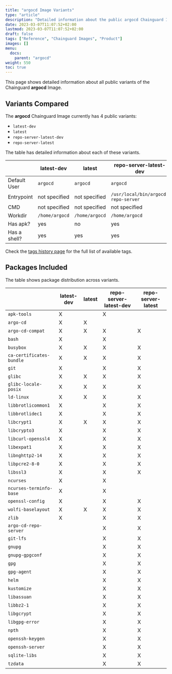 ```yaml
---
title: "argocd Image Variants"
type: "article"
description: "Detailed information about the public argocd Chainguard Image variants"
date: 2023-03-07T11:07:52+02:00
lastmod: 2023-03-07T11:07:52+02:00
draft: false
tags: ["Reference", "Chainguard Images", "Product"]
images: []
menu:
  docs:
    parent: "argocd"
weight: 550
toc: true
---
```


This page shows detailed information about all public variants of the Chainguard **argocd** Image.

## Variants Compared
The **argocd** Chainguard Image currently has 4 public variants: 

- `latest-dev`
- `latest`
- `repo-server-latest-dev`
- `repo-server-latest`

The table has detailed information about each of these variants.

|              | latest-dev     | latest         | repo-server-latest-dev              | repo-server-latest                  |
|--------------|----------------|----------------|-------------------------------------|-------------------------------------|
| Default User | `argocd`       | `argocd`       | `argocd`                            | `argocd`                            |
| Entrypoint   | not specified  | not specified  | `/usr/local/bin/argocd-repo-server` | `/usr/local/bin/argocd-repo-server` |
| CMD          | not specified  | not specified  | not specified                       | not specified                       |
| Workdir      | `/home/argocd` | `/home/argocd` | `/home/argocd`                      | `/home/argocd`                      |
| Has apk?     | yes            | no             | yes                                 | no                                  |
| Has a shell? | yes            | yes            | yes                                 | yes                                 |

Check the [tags history page](/chainguard/chainguard-images/reference/argocd/tags_history/) for the full list of available tags.

## Packages Included
The table shows package distribution across variants.

|                          | latest-dev | latest | repo-server-latest-dev | repo-server-latest |
|--------------------------|------------|--------|------------------------|--------------------|
| `apk-tools`              | X          |        | X                      |                    |
| `argo-cd`                | X          | X      |                        |                    |
| `argo-cd-compat`         | X          | X      | X                      | X                  |
| `bash`                   | X          |        | X                      |                    |
| `busybox`                | X          | X      | X                      | X                  |
| `ca-certificates-bundle` | X          | X      | X                      | X                  |
| `git`                    | X          |        | X                      | X                  |
| `glibc`                  | X          | X      | X                      | X                  |
| `glibc-locale-posix`     | X          | X      | X                      | X                  |
| `ld-linux`               | X          | X      | X                      | X                  |
| `libbrotlicommon1`       | X          |        | X                      | X                  |
| `libbrotlidec1`          | X          |        | X                      | X                  |
| `libcrypt1`              | X          | X      | X                      | X                  |
| `libcrypto3`             | X          |        | X                      | X                  |
| `libcurl-openssl4`       | X          |        | X                      | X                  |
| `libexpat1`              | X          |        | X                      | X                  |
| `libnghttp2-14`          | X          |        | X                      | X                  |
| `libpcre2-8-0`           | X          |        | X                      | X                  |
| `libssl3`                | X          |        | X                      | X                  |
| `ncurses`                | X          |        | X                      |                    |
| `ncurses-terminfo-base`  | X          |        | X                      |                    |
| `openssl-config`         | X          |        | X                      | X                  |
| `wolfi-baselayout`       | X          | X      | X                      | X                  |
| `zlib`                   | X          |        | X                      | X                  |
| `argo-cd-repo-server`    |            |        | X                      | X                  |
| `git-lfs`                |            |        | X                      | X                  |
| `gnupg`                  |            |        | X                      | X                  |
| `gnupg-gpgconf`          |            |        | X                      | X                  |
| `gpg`                    |            |        | X                      | X                  |
| `gpg-agent`              |            |        | X                      | X                  |
| `helm`                   |            |        | X                      | X                  |
| `kustomize`              |            |        | X                      | X                  |
| `libassuan`              |            |        | X                      | X                  |
| `libbz2-1`               |            |        | X                      | X                  |
| `libgcrypt`              |            |        | X                      | X                  |
| `libgpg-error`           |            |        | X                      | X                  |
| `npth`                   |            |        | X                      | X                  |
| `openssh-keygen`         |            |        | X                      | X                  |
| `openssh-server`         |            |        | X                      | X                  |
| `sqlite-libs`            |            |        | X                      | X                  |
| `tzdata`                 |            |        | X                      | X                  |

